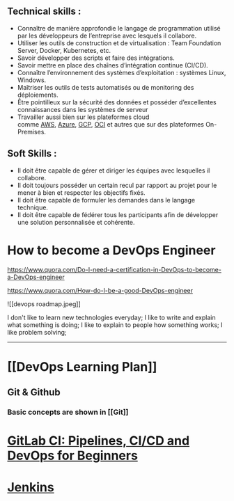 ## Technical skills :
- Connaître de manière approfondie le langage de programmation utilisé par les développeurs de l’entreprise avec lesquels il collabore.
- Utiliser les outils de construction et de virtualisation : Team Foundation Server, Docker, Kubernetes, etc.
- Savoir développer des scripts et faire des intégrations.
- Savoir mettre en place des chaînes d’intégration continue (CI/CD).
- Connaître l’environnement des systèmes d’exploitation : systèmes Linux, Windows.
- Maîtriser les outils de tests automatisés ou de monitoring des déploiements.
- Être pointilleux sur la sécurité des données et posséder d’excellentes connaissances dans les systèmes de serveur
- Travailler aussi bien sur les plateformes cloud comme [AWS](https://aws.amazon.com/fr/), [Azure](https://azure.microsoft.com/en-us/), [GCP](https://cloud.google.com/), [OCI](https://www.oracle.com/fr/cloud/) et autres que sur des plateformes On-Premises.

## Soft Skills :
- Il doit être capable de gérer et diriger les équipes avec lesquelles il collabore.
- Il doit toujours posséder un certain recul par rapport au projet pour le mener à bien et respecter les objectifs fixés.
- Il doit être capable de formuler les demandes dans le langage technique.
- Il doit être capable de fédérer tous les participants afin de développer une solution personnalisée et cohérente.
# How to become a DevOps Engineer
https://www.quora.com/Do-I-need-a-certification-in-DevOps-to-become-a-DevOps-engineer

https://www.quora.com/How-do-I-be-a-good-DevOps-engineer

![[devops roadmap.jpeg]]

I don't like to learn new technologies everyday;
I like to write and explain what something is doing;
I like to explain to people how something works;
I like problem solving;

____
# [[DevOps Learning Plan]]
## Git & Github
### Basic concepts are shown in [[Git]]

# [GitLab CI: Pipelines, CI/CD and DevOps for Beginners](https://www.udemy.com/course/gitlab-ci-pipelines-ci-cd-and-devops-for-beginners/)

# [Jenkins](https://www.linkedin.com/learning/paths/continuous-integration-continuous-delivery-ci-cd-with-jenkins)


